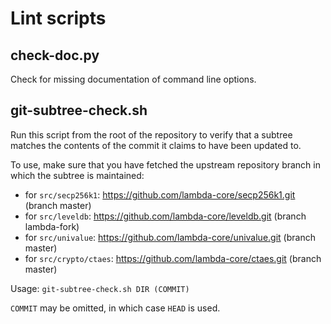 # Lint scripts

## check-doc.py

Check for missing documentation of command line options.

## git-subtree-check.sh

Run this script from the root of the repository to verify that a subtree matches the contents of
the commit it claims to have been updated to.

To use, make sure that you have fetched the upstream repository branch in which the subtree is
maintained:

* for `src/secp256k1`: <https://github.com/lambda-core/secp256k1.git> (branch master)
* for `src/leveldb`: <https://github.com/lambda-core/leveldb.git> (branch lambda-fork)
* for `src/univalue`: <https://github.com/lambda-core/univalue.git> (branch master)
* for `src/crypto/ctaes`: <https://github.com/lambda-core/ctaes.git> (branch master)

Usage: `git-subtree-check.sh DIR (COMMIT)`

`COMMIT` may be omitted, in which case `HEAD` is used.
